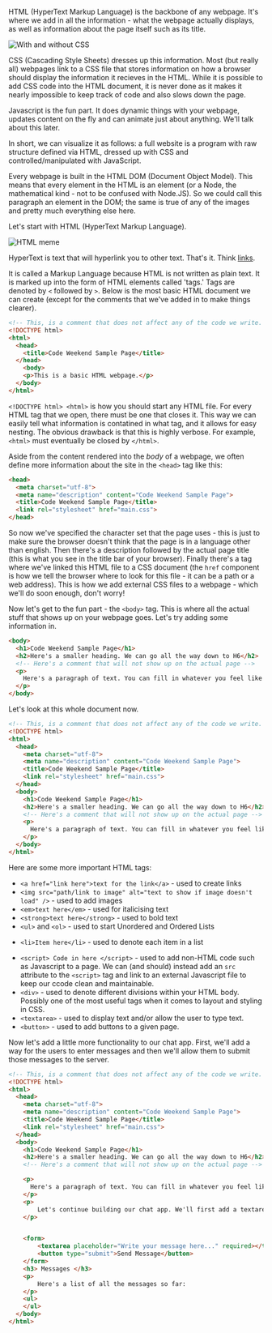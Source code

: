 HTML (HyperText Markup Language) is the backbone of any webpage. It's where we add in all the information - what the webpage actually displays, as well as information about the page itself such as its title.

![With and without CSS](http://static.webplatform.org/w/public/6/6e/article4.gif)

CSS (Cascading Style Sheets) dresses up this information. Most (but really all) webpages link to a CSS file that stores information on how a browser should display the information it recieves in the HTML. While it is possible to add CSS code into the HTML document, it is never done as it makes it nearly impossible to keep track of code and also slows down the page.

Javascript is the fun part. It does dynamic things with your webpage, updates content on the fly and can animate just about anything. We'll talk about this later.

In short, we can visualize it as follows: a full website is a program with raw structure defined via HTML, dressed up with CSS and controlled/manipulated with JavaScript.

Every webpage is built in the HTML DOM (Document Object Model). This means that every element in the HTML is an element (or a Node, the mathematical kind - not to be confused with Node.JS). So we could call this paragraph an element in the DOM; the same is true of any of the images and pretty much everything else here.

Let's start with HTML (HyperText Markup Language).

![HTML meme](http://38.media.tumblr.com/tumblr_m4fl5qPjdU1rw659vo1_400.png)

HyperText is text that will hyperlink you to other text. That's it. Think [links](https://www.youtube.com/watch?v=dQw4w9WgXcQ).

It is called a Markup Language because HTML is not written as plain text. It is marked up into the form of HTML elements called 'tags.' Tags are denoted by `<` followed by `>`. Below is the most basic HTML document we can create (except for the comments that we've added in to make things clearer).

```html
<!-- This, is a comment that does not affect any of the code we write. We can use this to leave notes in the code for our future selves, or for others reading our code. This is also the most basic HTML document you can create. -->
<!DOCTYPE html>
<html>
  <head>
    <title>Code Weekend Sample Page</title>
  </head>
    <body>
    <p>This is a basic HTML webpage.</p>
  </body>
</html>
```

`<!DOCTYPE html> <html>` is how you should start any HTML file. For every HTML tag that we open, there must be one that closes it. This way we can easily tell what information is contatined in what tag, and it allows for easy nesting. The obvious drawback is that this is highly verbose. For example, `<html>` must eventually be closed by `</html>`.

Aside from the content rendered into the *body* of a webpage, we often define more information about the site in the `<head>` tag like this:

```html
<head>
  <meta charset="utf-8">
  <meta name="description" content="Code Weekend Sample Page">
  <title>Code Weekend Sample Page</title>
  <link rel="stylesheet" href="main.css">
</head>
```

So now we've specified the character set that the page uses - this is just to make sure the browser doesn't think that the page is in a language other than english. Then there's a description followed by the actual page title (this is what you see in the title bar of your browser). Finally there's a tag where we've linked this HTML file to a CSS document (the `href` component is how we tell the browser where to look for this file - it can be a path or a web address). This is how we add external CSS files to a webpage - which we'll do soon enough, don't worry!

Now let's get to the fun part - the `<body>` tag. This is where all the actual stuff that shows up on your webpage goes. Let's try adding some information in.

```html
<body>
  <h1>Code Weekend Sample Page</h1>
  <h2>Here's a smaller heading. We can go all the way down to H6</h2>
  <!-- Here's a comment that will not show up on the actual page -->
  <p>
    Here's a paragraph of text. You can fill in whatever you feel like in here and just end this tag to fininsh the paragraph.
  </p>
</body>
```

Let's look at this whole document now.

```html
<!-- This, is a comment that does not affect any of the code we write. We can use this to leave notes in the code for our future selves, or for others reading our code. This is a slightly more compelte HTML document, but still doesn't have any information about styles. -->
<!DOCTYPE html>
<html>
  <head>
    <meta charset="utf-8">
    <meta name="description" content="Code Weekend Sample Page">
    <title>Code Weekend Sample Page</title>
    <link rel="stylesheet" href="main.css">
  </head>
  <body>
    <h1>Code Weekend Sample Page</h1>
    <h2>Here's a smaller heading. We can go all the way down to H6</h2>
    <!-- Here's a comment that will not show up on the actual page -->
    <p>
      Here's a paragraph of text. You can fill in whatever you feel like in here and just end this tag to fininsh the paragraph.
    </p>
  </body>
</html>
```

Here are some more important HTML tags:

- `<a href="link here">text for the link</a>` - used to create links
- `<img src="path/link to image" alt="text to show if image doesn't load" />` - used to add images
- `<em>text here</em>` - used for italicising text
- `<strong>text here</strong>` - used to bold text
- `<ul>` and `<ol>` - used to start Unordered and Ordered Lists
+ `<li>Item here</li>` - used to denote each item in a list
- `<script> Code in here </script>` - used to add non-HTML code such as Javascript to a page. We can (and should) instead add an `src` attribute to the `<script>` tag and link to an external Javascript file to keep our ccode clean and maintainable.
- `<div>` - used to denote different divisions within your HTML body. Possibly one of the most useful tags when it comes to layout and styling in CSS.
- `<textarea>` - used to display text and/or allow the user to type text.
- `<button>` - used to add buttons to a given page.

Now let's add a little more functionality to our chat app. First, we'll add a way for the users to enter messages and then we'll allow them to submit those messages to the server.

```html
<!-- This, is a comment that does not affect any of the code we write. We can use this to leave notes in the code for our future selves, or for others reading our code. This is a slightly more compelte HTML document, but still doesn't have any information about styles. -->
<!DOCTYPE html>
<html>
  <head>
    <meta charset="utf-8">
    <meta name="description" content="Code Weekend Sample Page">
    <title>Code Weekend Sample Page</title>
    <link rel="stylesheet" href="main.css">
  </head>
  <body>
    <h1>Code Weekend Sample Page</h1>
    <h2>Here's a smaller heading. We can go all the way down to H6</h2>
    <!-- Here's a comment that will not show up on the actual page -->

    <p>
      Here's a paragraph of text. You can fill in whatever you feel like in here and just end this tag to fininsh the paragraph.
    </p>
    <p>
        Let's continue building our chat app. We'll first add a textarea element to input text, and apply some CSS properties to make it look pretty!
    </p>


    <form>
        <textarea placeholder="Write your message here..." required></textarea>
        <button type="submit">Send Message</button>
    </form>
    <h3> Messages </h3>
    <p>
        Here's a list of all the messages so far:
    </p>
    <ul>
    </ul>
  </body>
</html>
```
